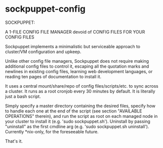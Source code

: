# sockpuppet-config

SOCKPUPPET:

A 1-FILE CONFIG FILE MANAGER devoid of CONFIG FILES FOR YOUR CONFIG FILES

Sockpuppet implements a minimalistic but serviceable approach to cluster/VM
configuration and upkeep.

Unlike other config file managers, Sockpuppet does not require making
additional config files to control it, escaping all the quotation marks and
newlines in existing config files, learning web development languages, or
reading ten pages of documentation to install it.

It uses a central mount/share/repo of config files/scripts/etc. to sync
across a cluster.  It runs as a root cronjob every 30 minutes by default.
It is literally just a bash script.

Simply specify a master directory containing the desired files, specify how to
handle each one at the end of the script (see section "AVAILABLE OPERATIONS"
therein), and run the script as root on each managed node in your cluster to
install it (e.g. 'sudo sockpuppet.sh').  Uninstall by passing "uninstall" as
the first cmdline arg (e.g. 'sudo sockpuppet.sh uninstall').  Currently
*nix-only, for the foreseeable future.

That's it.
